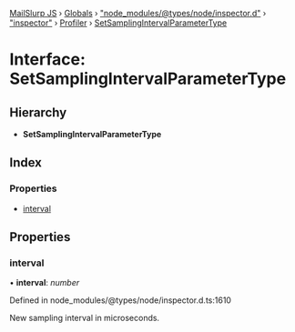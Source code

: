 [MailSlurp JS](../README.md) › [Globals](../globals.md) › ["node_modules/@types/node/inspector.d"](../modules/_node_modules__types_node_inspector_d_.md) › ["inspector"](../modules/_node_modules__types_node_inspector_d_._inspector_.md) › [Profiler](../modules/_node_modules__types_node_inspector_d_._inspector_.profiler.md) › [SetSamplingIntervalParameterType](_node_modules__types_node_inspector_d_._inspector_.profiler.setsamplingintervalparametertype.md)

# Interface: SetSamplingIntervalParameterType

## Hierarchy

* **SetSamplingIntervalParameterType**

## Index

### Properties

* [interval](_node_modules__types_node_inspector_d_._inspector_.profiler.setsamplingintervalparametertype.md#interval)

## Properties

###  interval

• **interval**: *number*

Defined in node_modules/@types/node/inspector.d.ts:1610

New sampling interval in microseconds.
